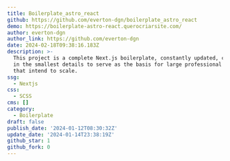 ```yaml
---
title: Boilerplate_astro_react
github: https://github.com/everton-dgn/boilerplate_astro_react
demo: https://boilerplate-astro-react.querocriarsite.com/
author: everton-dgn
author_link: https://github.com/everton-dgn
date: 2024-02-18T09:38:16.183Z
description: >-
  This project is a complete Next.js boilerplate, constantly updated, configured
  in the smallest details to serve as the basis for large professional projects
  that intend to scale.
ssg:
  - Nextjs
css:
  - SCSS
cms: []
category:
  - Boilerplate
draft: false
publish_date: '2024-01-12T08:30:32Z'
update_date: '2024-01-14T23:38:19Z'
github_star: 1
github_fork: 0
---
```

